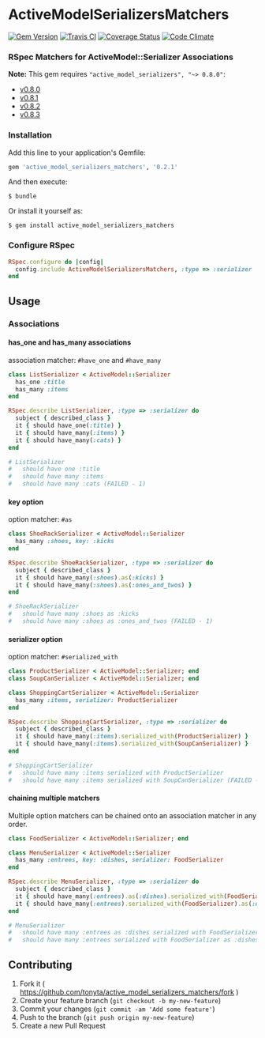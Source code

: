 # ActiveModelSerializersMatchers
[![Gem Version][gem_version_badge]][rubygems]
[![Travis CI][travis_badge]][travis]
[![Coverage Status][coverage_badge]][coverage]
[![Code Climate][codeclimate_badge]][codeclimate]
### RSpec Matchers for ActiveModel::Serializer Associations

**Note:** This gem requires `"active_model_serializers", "~> 0.8.0"`:
- [v0.8.0](https://github.com/rails-api/active_model_serializers/tree/v0.8.0)
- [v0.8.1](https://github.com/rails-api/active_model_serializers/tree/v0.8.1)
- [v0.8.2](https://github.com/rails-api/active_model_serializers/tree/v0.8.2)
- [v0.8.3](https://github.com/rails-api/active_model_serializers/tree/v0.8.3)

### Installation

Add this line to your application's Gemfile:

```ruby
gem 'active_model_serializers_matchers', '0.2.1'
```

And then execute:

    $ bundle

Or install it yourself as:

    $ gem install active_model_serializers_matchers

### Configure RSpec
``` ruby
RSpec.configure do |config|
  config.include ActiveModelSerializersMatchers, :type => :serializer
end
```

## Usage

### Associations

#### has_one and has_many associations

association matcher: `#have_one` and `#have_many`

``` ruby
class ListSerializer < ActiveModel::Serializer
  has_one :title
  has_many :items
end

RSpec.describe ListSerializer, :type => :serializer do
  subject { described_class }
  it { should have_one(:title) }
  it { should have_many(:items) }
  it { should have_many(:cats) }
end

# ListSerializer
#   should have one :title
#   should have many :items
#   should have many :cats (FAILED - 1)
```

#### key option

option matcher: `#as`

``` ruby
class ShoeRackSerializer < ActiveModel::Serializer
  has_many :shoes, key: :kicks
end

RSpec.describe ShoeRackSerializer, :type => :serializer do
  subject { described_class }
  it { should have_many(:shoes).as(:kicks) }
  it { should have_many(:shoes).as(:ones_and_twos) }
end

# ShoeRackSerializer
#   should have many :shoes as :kicks
#   should have many :shoes as :ones_and_twos (FAILED - 1)
```

#### serializer option

option matcher: `#serialized_with`

``` ruby
class ProductSerializer < ActiveModel::Serializer; end
class SoupCanSerializer < ActiveModel::Serializer; end

class ShoppingCartSerializer < ActiveModel::Serializer
  has_many :items, serializer: ProductSerializer
end

RSpec.describe ShoppingCartSerializer, :type => :serializer do
  subject { described_class }
  it { should have_many(:items).serialized_with(ProductSerializer) }
  it { should have_many(:items).serialized_with(SoupCanSerializer) }
end

# ShoppingCartSerializer
#   should have many :items serialized with ProductSerializer
#   should have many :items serialized with SoupCanSerializer (FAILED - 1)
```

#### chaining multiple matchers

Multiple option matchers can be chained onto an association matcher in any order.

``` ruby
class FoodSerializer < ActiveModel::Serializer; end

class MenuSerializer < ActiveModel::Serializer
  has_many :entrees, key: :dishes, serializer: FoodSerializer
end

RSpec.describe MenuSerializer, :type => :serializer do
  subject { described_class }
  it { should have_many(:entrees).as(:dishes).serialized_with(FoodSerializer) }
  it { should have_many(:entrees).serialized_with(FoodSerializer).as(:dishes) }
end

# MenuSerializer
#   should have many :entrees as :dishes serialized with FoodSerializer
#   should have many :entrees serialized with FoodSerializer as :dishes
```

## Contributing

1. Fork it ( https://github.com/tonyta/active_model_serializers_matchers/fork )
2. Create your feature branch (`git checkout -b my-new-feature`)
3. Commit your changes (`git commit -am 'Add some feature'`)
4. Push to the branch (`git push origin my-new-feature`)
5. Create a new Pull Request

[gem_version_badge]: http://img.shields.io/gem/v/active_model_serializers_matchers.svg?style=flat
[rubygems]: http://rubygems.org/gems/active_model_serializers_matchers

[travis_badge]: http://img.shields.io/travis/tonyta/active_model_serializers_matchers.svg?style=flat
[travis]: https://travis-ci.org/tonyta/active_model_serializers_matchers

[coverage_badge]: https://img.shields.io/coveralls/tonyta/active_model_serializers_matchers.svg?style=flat
[coverage]: https://coveralls.io/r/tonyta/active_model_serializers_matchers?branch=objectify-association-matchers

[codeclimate_badge]: https://img.shields.io/codeclimate/github/tonyta/active_model_serializers_matchers.svg?style=flat
[codeclimate]: https://codeclimate.com/github/tonyta/active_model_serializers_matchers
